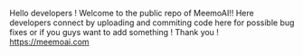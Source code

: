 Hello developers ! Welcome to the public repo of MeemoAI!! Here developers connect by uploading and commiting code here for possible bug fixes or if you guys want to add something !
Thank you !
https://meemoai.com
